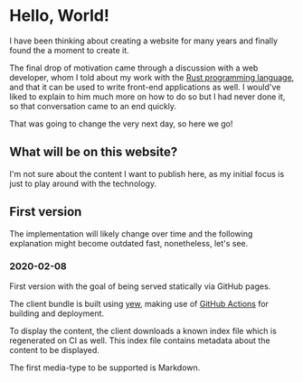 # Hello, World!

I have been thinking about creating a website for many years and finally found the a moment to create it.

The final drop of motivation came through a discussion with a web developer, whom I told about my work with the [Rust programming language](https://www.rust-lang.org/), and that it can be used to write front-end applications as well.
I would've liked to explain to him much more on how to do so but I had never done it, so that conversation came to an end quickly.

That was going to change the very next day, so here we go!

## What will be on this website?
I'm not sure about the content I want to publish here, as my initial focus is just to play around with the technology.

## First version
The implementation will likely change over time and the following explanation might become outdated fast, nonetheless, let's see.

### 2020-02-08
First version with the goal of being served statically via GitHub pages.

The client bundle is built using [yew](https://github.com/yewstack/yew), making use of [GitHub Actions](https://travis-ci.org) for building and deployment.

To display the content, the client downloads a known index file which is regenerated on CI as well.
This index file contains metadata about the content to be displayed.

The first media-type to be supported is Markdown.
